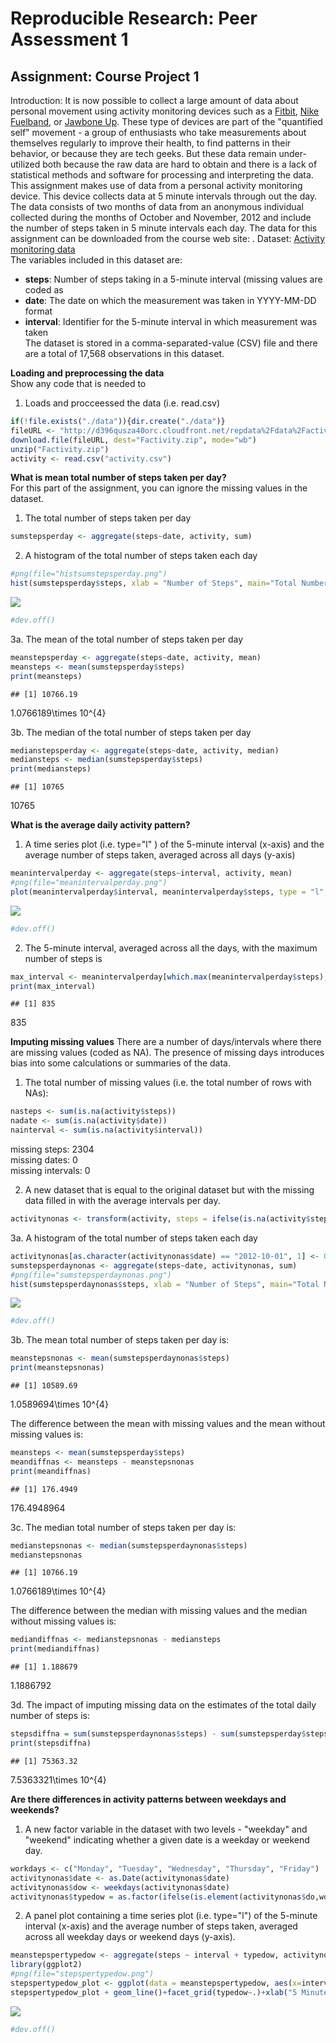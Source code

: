 # Reproducible Research: Peer Assessment 1




## Assignment: Course Project 1

Introduction:
It is now possible to collect a large amount of data about personal movement using activity monitoring devices such as a [Fitbit](http://www.fitbit.com/), [Nike Fuelband](http://www.nike.com/us/en_us/c/nikeplus-fuelband), or [Jawbone Up](https://jawbone.com/up).
These type of devices are part of the "quantified self" movement - a group of enthusiasts who take measurements about themselves
regularly to improve their health, to find patterns in their behavior, or because they are tech geeks. But these data remain under-utilized
both because the raw data are hard to obtain and there is a lack of statistical methods and software for processing and interpreting the data.
This assignment makes use of data from a personal activity monitoring device. This device collects data at 5 minute intervals through out the
day. The data consists of two months of data from an anonymous individual collected during the months of October and November, 2012
and include the number of steps taken in 5 minute intervals each day.
The data for this assignment can be downloaded from the course web site:
. Dataset: [Activity monitoring data](https://d396qusza40orc.cloudfront.net/repdata%2Fdata%2Factivity.zip)  
The variables included in this dataset are:  
- **steps**: Number of steps taking in a 5-minute interval (missing values are coded as  
- **date**: The date on which the measurement was taken in YYYY-MM-DD format  
- **interval**: Identifier for the 5-minute interval in which measurement was taken  
The dataset is stored in a comma-separated-value (CSV) file and there are a total of 17,568 observations in this dataset.

**Loading and preprocessing the data**  
Show any code that is needed to  
1. Loads and procceessed the data (i.e. read.csv)  

```r
if(!file.exists("./data")){dir.create("./data")}
fileURL <- "http://d396qusza40orc.cloudfront.net/repdata%2Fdata%2Factivity.zip"
download.file(fileURL, dest="Factivity.zip", mode="wb")
unzip("Factivity.zip")
activity <- read.csv("activity.csv")
```
  
**What is mean total number of steps taken per day?**  
For this part of the assignment, you can ignore the missing values in the dataset.  
1.	The total number of steps taken per day  

```r
sumstepsperday <- aggregate(steps~date, activity, sum)
```
  
2.	A histogram of the total number of steps taken each day

```r
#png(file="histsumstepsperday.png")
hist(sumstepsperday$steps, xlab = "Number of Steps", main="Total Number of Steps per Day")
```

![](PA1_template_files/figure-html/histogramofstepsperday-1.png)

```r
#dev.off()
```
  
3a.	The mean of the total number of steps taken per day  

```r
meanstepsperday <- aggregate(steps~date, activity, mean)
meansteps <- mean(sumstepsperday$steps)
print(meansteps)
```

```
## [1] 10766.19
```
1.0766189\times 10^{4}
  
3b.  The median of the total number of steps taken per day  

```r
medianstepsperday <- aggregate(steps~date, activity, median)
mediansteps <- median(sumstepsperday$steps)
print(mediansteps)
```

```
## [1] 10765
```
10765
  
**What is the average daily activity pattern?**
1.	A time series plot (i.e. type="l" ) of the 5-minute interval (x-axis) and the average number of steps taken, averaged across all days (y-axis)   

```r
meanintervalperday <- aggregate(steps~interval, activity, mean)
#png(file="meanintervalperday.png")
plot(meanintervalperday$interval, meanintervalperday$steps, type = "l", xlab = "Average 5-Minut Interval", ylab = "Average Steps per Day", main="Average Numbe of Steps per Day by Interval")
```

![](PA1_template_files/figure-html/meaninterval-1.png)

```r
#dev.off()
```
  
2.	The 5-minute interval, averaged across all the days, with the maximum number of steps is

```r
max_interval <- meanintervalperday[which.max(meanintervalperday$steps),1]
print(max_interval)
```

```
## [1] 835
```
835
   
**Imputing missing values**
There are a number of days/intervals where there are missing values (coded as NA). The presence of missing days introduces bias into some calculations or summaries of the data.  

1.	The total number of missing values (i.e. the total number of rows with NAs):  

```r
nasteps <- sum(is.na(activity$steps))
nadate <- sum(is.na(activity$date))
nainterval <- sum(is.na(activity$interval))
```
missing steps:  2304  
missing dates:  0  
missing intervals:  0  
  
2.	A new dataset that is equal to the original dataset but with the missing data filled in with the average intervals per day.  

```r
activitynonas <- transform(activity, steps = ifelse(is.na(activity$steps), meanintervalperday$steps[match(activity$interval, meanintervalperday$interval)], activity$steps))
```
  
3a.	A histogram of the total number of steps taken each day

```r
activitynonas[as.character(activitynonas$date) == "2012-10-01", 1] <- 0
sumstepsperdaynonas <- aggregate(steps~date, activitynonas, sum)
#png(file="sumstepsperdaynonas.png")
hist(sumstepsperdaynonas$steps, xlab = "Number of Steps", main="Total Number of Steps per Day")
```

![](PA1_template_files/figure-html/histsumstepswomissingvalues-1.png)

```r
#dev.off()
```
  
  3b. The mean total number of steps taken per day is:  

```r
meanstepsnonas <- mean(sumstepsperdaynonas$steps)
print(meanstepsnonas)
```

```
## [1] 10589.69
```
1.0589694\times 10^{4}

The difference between the mean with missing values and the mean without missing values is:

```r
meansteps <- mean(sumstepsperday$steps)
meandiffnas <- meansteps - meanstepsnonas
print(meandiffnas)
```

```
## [1] 176.4949
```
176.4948964

3c. The median total number of steps taken per day is:  

```r
medianstepsnonas <- median(sumstepsperdaynonas$steps)
medianstepsnonas
```

```
## [1] 10766.19
```
1.0766189\times 10^{4}

The difference between the median with missing values and the median without missing values is:

```r
mediandiffnas <- medianstepsnonas - mediansteps
print(mediandiffnas)
```

```
## [1] 1.188679
```
1.1886792
  
3d.  The impact of imputing missing data on the estimates of the total daily number of steps is:

```r
stepsdiffna = sum(sumstepsperdaynonas$steps) - sum(sumstepsperday$steps)
print(stepsdiffna)
```

```
## [1] 75363.32
```
7.5363321\times 10^{4}

**Are there differences in activity patterns between weekdays and weekends?**  
1.	A new factor variable in the dataset with two levels - "weekday" and "weekend" indicating whether a given date is a weekday or weekend day.  

```r
workdays <- c("Monday", "Tuesday", "Wednesday", "Thursday", "Friday")
activitynonas$date <- as.Date(activitynonas$date)
activitynonas$dow <- weekdays(activitynonas$date)
activitynonas$typedow = as.factor(ifelse(is.element(activitynonas$do,workdays),"Weekday","Weekend"))
```
  
2.	A panel plot containing a time series plot (i.e. type="l") of the 5-minute interval (x-axis) and the average number of steps taken, averaged across all weekday days or weekend days (y-axis).  

```r
meanstepspertypedow <- aggregate(steps ~ interval + typedow, activitynonas, mean)
library(ggplot2)
#png(file="stepspertypedow.png")
stepspertypedow_plot <- ggplot(data = meanstepspertypedow, aes(x=interval, y=steps))
stepspertypedow_plot + geom_line()+facet_grid(typedow~.)+xlab("5 Minute Intervals")+ylab("Average Number of Steps")+ggtitle("Average Number of Steps per Day By Interval")
```

![](PA1_template_files/figure-html/plottypedow-1.png)

```r
#dev.off()
```
